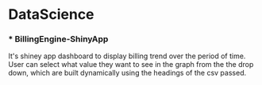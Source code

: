 # DataScience

### * BillingEngine-ShinyApp

It's shiney app dashboard to display billing trend over the period of time. User can select what value they want to see in the graph from the the drop down, which are built dynamically using the headings of the csv passed. 

